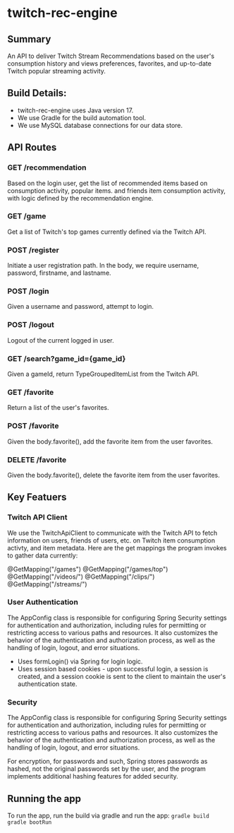 # twitch-rec-engine

## Summary
An API to deliver Twitch Stream Recommendations based on the user's consumption history and views preferences, favorites, and up-to-date Twitch popular streaming activity.

## Build Details: 
- twitch-rec-engine uses Java version 17.
- We use Gradle for the build automation tool. 
- We use MySQL database connections for our data store. 

## API Routes

### GET /recommendation
Based on the login user, get the list of recommended items based on consumption activity, popular items. and friends item consumption activity, with logic defined by the recommendation engine. 

### GET /game
Get a list of Twitch's top games currently defined via the Twitch API. 

### POST /register
Initiate a user registration path. In the body, we require username, password, firstname, and lastname. 

### POST /login
Given a username and password, attempt to login. 

### POST /logout
Logout of the current logged in user. 

### GET /search?game_id={game_id}
Given a gameId, return TypeGroupedItemList from the Twitch API.

### GET /favorite
Return a list of the user's favorites. 

### POST /favorite
Given the body.favorite(), add the favorite item from the user favorites. 

### DELETE /favorite 
Given the body.favorite(), delete the favorite item from the user favorites. 

## Key Featuers

### Twitch API Client 
We use the TwitchApiClient to communicate with the Twitch API to fetch information on users, friends of users, etc. on Twitch item consumption activty, and item metadata. Here are the get mappings the program invokes to gather data currently: 

@GetMapping("/games")
@GetMapping("/games/top")
@GetMapping("/videos/")
@GetMapping("/clips/")
@GetMapping("/streams/")

### User Authentication
The AppConfig class is responsible for configuring Spring Security settings for authentication and authorization, including rules for permitting or restricting access to various paths and resources. It also customizes the behavior of the authentication and authorization process, as well as the handling of login, logout, and error situations.
- Uses formLogin() via Spring for login logic. 
- Uses session based cookies - upon successful login, a session is created, and a session cookie is sent to the client to maintain the user's authentication state.

### Security
The AppConfig class is responsible for configuring Spring Security settings for authentication and authorization, including rules for permitting or restricting access to various paths and resources. It also customizes the behavior of the authentication and authorization process, as well as the handling of login, logout, and error situations.

For encryption, for passwords and such, Spring stores passwords as hashed, not the original passwords set by the user, and the program implements additional hashing features for added security. 

## Running the app
To run the app, run the build via gradle and run the app:
```gradle build```
```gradle bootRun```